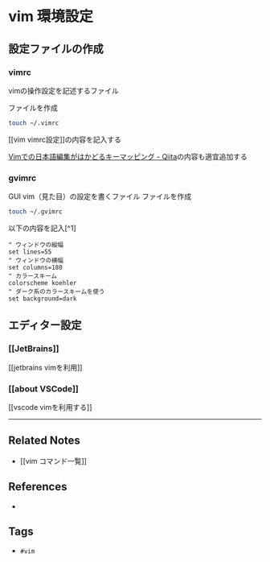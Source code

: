 # vim 環境設定
## 設定ファイルの作成
### vimrc
vimの操作設定を記述するファイル

ファイルを作成
```sh
touch ~/.vimrc  
```

[[vim vimrc設定]]の内容を記入する

[Vimでの日本語編集がはかどるキーマッピング - Qiita](https://qiita.com/ssh0/items/9e7f0d8b8f033183dd0b)の内容も適宜追加する

### gvimrc
GUI vim（見た目）の設定を書くファイル
ファイルを作成
```sh
touch ~/.gvimrc  
```

以下の内容を記入[^1]
```
" ウィンドウの縦幅
set lines=55
" ウィンドウの横幅
set columns=180
" カラースキーム
colorscheme koehler
" ダーク系のカラースキームを使う
set background=dark
```

## エディター設定
### [[JetBrains]]
[[jetbrains vimを利用]]

### [[about VSCode]]
[[vscode vimを利用する]]


---
## Related Notes
- [[vim コマンド一覧]]

## References
- 

## Tags
- `#vim` 